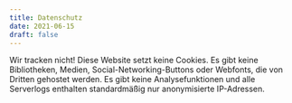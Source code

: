 ```yaml
---
title: Datenschutz
date: 2021-06-15
draft: false
---
```


Wir tracken nicht! Diese Website setzt keine Cookies. Es gibt keine Bibliotheken, Medien, Social-Networking-Buttons oder Webfonts, die von Dritten gehostet werden. Es gibt keine Analysefunktionen und alle Serverlogs enthalten standardmäßig nur anonymisierte IP-Adressen.
